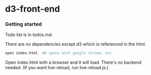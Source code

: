 # d3-front-end

### Getting started

Todo list is in todos.md.

There are no dependencies except d3 which is referenced in the html.

```bash
open index.html  ## opens with google chrome, etc
```

Open index.html with a browser and it will load. There's no backend needed.
(If you want live-reload, run live-reload.js.)
